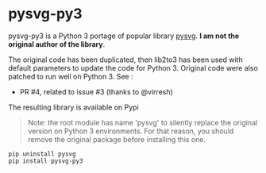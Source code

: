 pysvg-py3
=========

pysvg-py3 is a Python 3 portage of popular library [pysvg](http://codeboje.de/pysvg/). **I am not the original author
of the library**.

The original code has been duplicated, then lib2to3 has been used with default parameters to update the code
for Python 3. Original code were also patched to run well on Python 3. See :
 - PR #4, related to issue #3 (thanks to @virresh)

The resulting library is available on Pypi
> Note: the root module has name 'pysvg' to silently replace the original version on Python 3 environments. For that
reason, you should remove the original package before installing this one.

    pip uninstall pysvg
    pip install pysvg-py3
